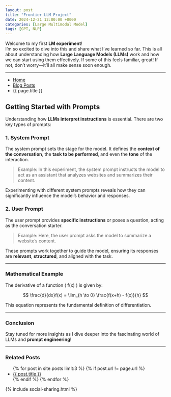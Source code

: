 ```yaml
---
layout: post
title: "Frontier LLM Project"
date: 2024-12-21 12:00:00 +0000
categories: [Large Multimodal Model]
tags: [GPT, NLP]
---
```


Welcome to my first **LM experiment**!  
I’m so excited to dive into this and share what I’ve learned so far. This is all about understanding how **Large Language Models (LLMs)** work and how we can start using them effectively. If some of this feels familiar, great! If not, don’t worry—it’ll all make sense soon enough.

---

<nav aria-label="Breadcrumb" class="breadcrumb">
  <ul>
    <li><a href="{{ site.baseurl }}/">Home</a></li>
    <li><a href="{{ site.baseurl }}/posts/">Blog Posts</a></li>
    <li>{{ page.title }}</li>
  </ul>
</nav>

## Getting Started with Prompts

Understanding how **LLMs interpret instructions** is essential. There are two key types of prompts:

### 1. System Prompt
The system prompt sets the stage for the model. It defines the **context of the conversation**, the **task to be performed**, and even the **tone** of the interaction. 

> Example: In this experiment, the system prompt instructs the model to act as an assistant that analyzes websites and summarizes their content.

Experimenting with different system prompts reveals how they can significantly influence the model’s behavior and responses.

### 2. User Prompt
The user prompt provides **specific instructions** or poses a question, acting as the conversation starter. 

> Example: Here, the user prompt asks the model to summarize a website’s content.

These prompts work together to guide the model, ensuring its responses are **relevant**, **structured**, and aligned with the task.

---

### Mathematical Example  

The derivative of a function \( f(x) \) is given by:

$$
\frac{d}{dx}f(x) = \lim_{h \to 0} \frac{f(x+h) - f(x)}{h}
$$

This equation represents the fundamental definition of differentiation.

---

### Conclusion

Stay tuned for more insights as I dive deeper into the fascinating world of LLMs and **prompt engineering**!

---

<section>
  <h3>Related Posts</h3>
  <ul>
    {% for post in site.posts limit:3 %}
    {% if post.url != page.url %}
    <li><a href="{{ post.url | relative_url }}">{{ post.title }}</a></li>
    {% endif %}
    {% endfor %}
  </ul>
</section>

{% include social-sharing.html %}
